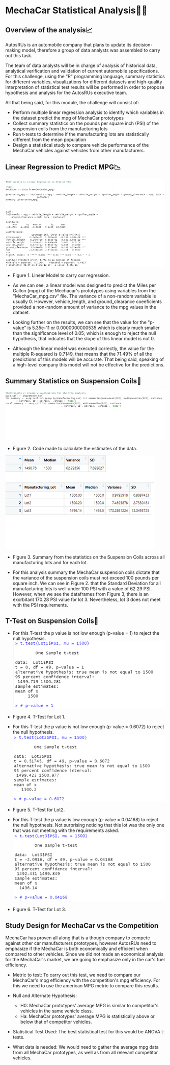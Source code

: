# MechaCar Statistical Analysis:car::wrench:

## Overview of the analysis:chart_with_upwards_trend:
AutosRUs is an automobile company that plans to update its decision-making model, therefore a group of data analysts was assembled to carry out this task.

The team of data analysts will be in charge of analysis of historical data, analytical verification and validation of current automobile specifications. For this challenge, using the "R" programming language, summary statistics for different variables, visualizations for different datasets and high-quality interpretation of statistical test results will be performed in order to propose hypothesis and analysis for the AutosRUs executive team.

All that being said, for this module, the challenge will consist of:

- Perform multiple linear regression analysis to identify which variables in the dataset predict the mpg of MechaCar prototypes
- Collect summary statistics on the pounds per square inch (PSI) of the suspension coils from the manufacturing lots
- Run t-tests to determine if the manufacturing lots are statistically different from the mean population
- Design a statistical study to compare vehicle performance of the MechaCar vehicles against vehicles from other manufacturers. 

## Linear Regression to Predict MPG:chart_with_downwards_trend:

![](https://github.com/Frankdiazw/MechaCar_Statistical_Analysis/blob/main/Resources/Deliverable_1_code.png)
- Figure 1. Linear Model to carry our regression.

- As we can see, a linear model was designed to predict the Miles per Gallon (mpg) of the Mechacar's prototypes using variables from the "MechaCar_mpg.csv" file. The variance of a non-random variable is usually 0. However, vehicle_length, and ground_clearance coeeficients provided a non-random amount of variance to the mpg values in the dataset. 
- Looking further on the results, we can see that the value for the "p-value" is 5.35e-11 or 0.0000000000535 which is clearly much smaller than the significance level of 0.05; which is enough to reject the null hypothesis, that indcates that the slope of this linear model is not 0. 
- Although the linear model was executed correctly, the value for the multiple R-squared is 0.7149, that means that the 71.49% of all the predictions of this models will be accurate. That being said, speaking of a high-level company this model will not be effective for the predictions.

## Summary Statistics on Suspension Coils:1234:

![](https://github.com/Frankdiazw/MechaCar_Statistical_Analysis/blob/main/Resources/Deliverable_2_table.png)
- Figure 2. Code made to calculate the estimates of the data.

![](https://github.com/Frankdiazw/MechaCar_Statistical_Analysis/blob/main/Resources/Deliverable_2_code.png)
- Figure 3. Summary from the statistics on the Suspension Coils across all manufacturing lots and for each lot.

- For this analysis summary the MechaCar suspension coils dictate that the variance of the suspension coils must not exceed 100 pounds per square inch. We can see in Figure 2. that the Standard Deviation for all manufacturing lots is well under 100 PSI with a value of 62.29 PSI. However, when we see the dataframes from Figure 3, there is an exorbitant 170.28 PSI value for lot 3. Nevertheless, lot 3 does not meet with the PSI requirements. 

## T-Test on Suspension Coils:memo:

- For this T-test the p value is not low enough (p-value = 1) to reject the null hypothesis.
![](https://github.com/Frankdiazw/MechaCar_Statistical_Analysis/blob/main/Resources/Deliverable_3_lot1.png)
- Figure 4. T-Test for Lot 1.

- For this T-test the p value is not low enough (p-value = 0.6072) to reject the null hypothesis.
![](https://github.com/Frankdiazw/MechaCar_Statistical_Analysis/blob/main/Resources/Deliverable_3_lot2.png)
- Figure 5. T-Test for Lot2.

- For this T-test the p value is low enough (p-value = 0.04168) to reject the null hypothesis. Not surprising noticing that this lot was the only one that was not meeting with the requirements asked.
![](https://github.com/Frankdiazw/MechaCar_Statistical_Analysis/blob/main/Resources/Deliverable_3_lot3.png)
- Figure 6. T-Test for Lot 3.
## Study Design for MechaCar vs the Competition
MechaCar has proven all along that is a though company to compete against other car manufacturers prototypes, however AutosRUs need to emphasize if the MechaCar is both economically and efficient when compared to other vehicles. Since we did not made an economical analysis for the MechaCar's market, we are going to emphasize only in the car's fuel efficiency. 
- Metric to test: To carry out this test, we need to compare our MechaCar's mpg efficiency with the competition's mpg efficiency. For this we need to use the american MPG metric to compare this results.

- Null and Alternate Hypothesis: 
  - H0: MechaCar prototypes' average MPG is similar to competitor's vehicles in the same vehicle class. 
  - Ha: MechaCar prototypes' average MPG is statistically above or below that of competitor vehicles.

- Statistical Test Used: The best statistical test for this would be ANOVA t-tests.

- What data is needed: We would need to gather the average mpg data from all MechaCar prototypes, as well as from all relevant competitor vehicles.
